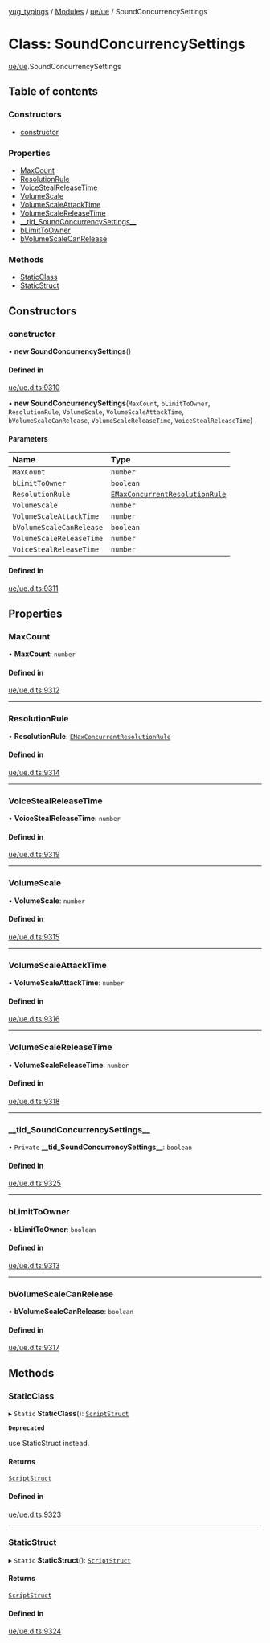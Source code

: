 [yug_typings](../README.md) / [Modules](../modules.md) / [ue/ue](../modules/ue_ue.md) / SoundConcurrencySettings

# Class: SoundConcurrencySettings

[ue/ue](../modules/ue_ue.md).SoundConcurrencySettings

## Table of contents

### Constructors

- [constructor](ue_ue.SoundConcurrencySettings.md#constructor)

### Properties

- [MaxCount](ue_ue.SoundConcurrencySettings.md#maxcount)
- [ResolutionRule](ue_ue.SoundConcurrencySettings.md#resolutionrule)
- [VoiceStealReleaseTime](ue_ue.SoundConcurrencySettings.md#voicestealreleasetime)
- [VolumeScale](ue_ue.SoundConcurrencySettings.md#volumescale)
- [VolumeScaleAttackTime](ue_ue.SoundConcurrencySettings.md#volumescaleattacktime)
- [VolumeScaleReleaseTime](ue_ue.SoundConcurrencySettings.md#volumescalereleasetime)
- [\_\_tid\_SoundConcurrencySettings\_\_](ue_ue.SoundConcurrencySettings.md#__tid_soundconcurrencysettings__)
- [bLimitToOwner](ue_ue.SoundConcurrencySettings.md#blimittoowner)
- [bVolumeScaleCanRelease](ue_ue.SoundConcurrencySettings.md#bvolumescalecanrelease)

### Methods

- [StaticClass](ue_ue.SoundConcurrencySettings.md#staticclass)
- [StaticStruct](ue_ue.SoundConcurrencySettings.md#staticstruct)

## Constructors

### constructor

• **new SoundConcurrencySettings**()

#### Defined in

[ue/ue.d.ts:9310](https://github.com/YugMetaverse/yug_typings/blob/b7d9b19/ue/ue.d.ts#L9310)

• **new SoundConcurrencySettings**(`MaxCount`, `bLimitToOwner`, `ResolutionRule`, `VolumeScale`, `VolumeScaleAttackTime`, `bVolumeScaleCanRelease`, `VolumeScaleReleaseTime`, `VoiceStealReleaseTime`)

#### Parameters

| Name | Type |
| :------ | :------ |
| `MaxCount` | `number` |
| `bLimitToOwner` | `boolean` |
| `ResolutionRule` | [`EMaxConcurrentResolutionRule`](../enums/ue_ue.EMaxConcurrentResolutionRule.md) |
| `VolumeScale` | `number` |
| `VolumeScaleAttackTime` | `number` |
| `bVolumeScaleCanRelease` | `boolean` |
| `VolumeScaleReleaseTime` | `number` |
| `VoiceStealReleaseTime` | `number` |

#### Defined in

[ue/ue.d.ts:9311](https://github.com/YugMetaverse/yug_typings/blob/b7d9b19/ue/ue.d.ts#L9311)

## Properties

### MaxCount

• **MaxCount**: `number`

#### Defined in

[ue/ue.d.ts:9312](https://github.com/YugMetaverse/yug_typings/blob/b7d9b19/ue/ue.d.ts#L9312)

___

### ResolutionRule

• **ResolutionRule**: [`EMaxConcurrentResolutionRule`](../enums/ue_ue.EMaxConcurrentResolutionRule.md)

#### Defined in

[ue/ue.d.ts:9314](https://github.com/YugMetaverse/yug_typings/blob/b7d9b19/ue/ue.d.ts#L9314)

___

### VoiceStealReleaseTime

• **VoiceStealReleaseTime**: `number`

#### Defined in

[ue/ue.d.ts:9319](https://github.com/YugMetaverse/yug_typings/blob/b7d9b19/ue/ue.d.ts#L9319)

___

### VolumeScale

• **VolumeScale**: `number`

#### Defined in

[ue/ue.d.ts:9315](https://github.com/YugMetaverse/yug_typings/blob/b7d9b19/ue/ue.d.ts#L9315)

___

### VolumeScaleAttackTime

• **VolumeScaleAttackTime**: `number`

#### Defined in

[ue/ue.d.ts:9316](https://github.com/YugMetaverse/yug_typings/blob/b7d9b19/ue/ue.d.ts#L9316)

___

### VolumeScaleReleaseTime

• **VolumeScaleReleaseTime**: `number`

#### Defined in

[ue/ue.d.ts:9318](https://github.com/YugMetaverse/yug_typings/blob/b7d9b19/ue/ue.d.ts#L9318)

___

### \_\_tid\_SoundConcurrencySettings\_\_

• `Private` **\_\_tid\_SoundConcurrencySettings\_\_**: `boolean`

#### Defined in

[ue/ue.d.ts:9325](https://github.com/YugMetaverse/yug_typings/blob/b7d9b19/ue/ue.d.ts#L9325)

___

### bLimitToOwner

• **bLimitToOwner**: `boolean`

#### Defined in

[ue/ue.d.ts:9313](https://github.com/YugMetaverse/yug_typings/blob/b7d9b19/ue/ue.d.ts#L9313)

___

### bVolumeScaleCanRelease

• **bVolumeScaleCanRelease**: `boolean`

#### Defined in

[ue/ue.d.ts:9317](https://github.com/YugMetaverse/yug_typings/blob/b7d9b19/ue/ue.d.ts#L9317)

## Methods

### StaticClass

▸ `Static` **StaticClass**(): [`ScriptStruct`](ue_ue.ScriptStruct.md)

**`Deprecated`**

use StaticStruct instead.

#### Returns

[`ScriptStruct`](ue_ue.ScriptStruct.md)

#### Defined in

[ue/ue.d.ts:9323](https://github.com/YugMetaverse/yug_typings/blob/b7d9b19/ue/ue.d.ts#L9323)

___

### StaticStruct

▸ `Static` **StaticStruct**(): [`ScriptStruct`](ue_ue.ScriptStruct.md)

#### Returns

[`ScriptStruct`](ue_ue.ScriptStruct.md)

#### Defined in

[ue/ue.d.ts:9324](https://github.com/YugMetaverse/yug_typings/blob/b7d9b19/ue/ue.d.ts#L9324)
